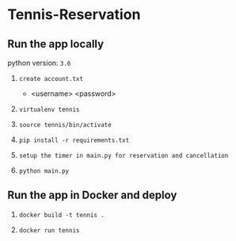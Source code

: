 # Tennis-Reservation

## Run the app locally
python version: `3.6`

1. `create account.txt`

    * \<username\> \<password\>
    
2. `virtualenv tennis`

3. `source tennis/bin/activate`

4. `pip install -r requirements.txt`

5. `setup the timer in main.py for reservation and cancellation`

6. `python main.py`

## Run the app in Docker and deploy

1. `docker build -t tennis .`

2. `docker run tennis`
